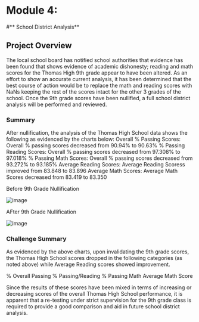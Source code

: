 # Module 4: 
#** School District Analysis**


## Project Overview
The local school board has notified school authorities that evidence has been found that shows evidence of academic dishonesty; reading and math scores for the Thomas High 9th grade appear to have been altered. As an effort to show an accurate current analysis, it has been determined that the best course of action would be to replace the math and reading scores with NaNs keeping the rest of the scores intact for the other 3 grades of the school.  Once the 9th grade scores have been nullified, a full school district analysis will be performed and reviewed.


### Summary
After nullification, the analysis of the Thomas High School data shows the following as evidenced by the charts below: 
Overall % Passing Scores: Overall % passing scores decreased from 90.94% to 90.63%
% Passing Reading Scores: Overall % passing scores decreased from 97.308% to 97.018%
% Passing Math Scores:    Overall % passing scores decreased from 93.272% to 93.185%
Average Reading Scores:   Average Reading Scoress improved from 83.848 to 83.896
Average Math Scores:      Average Math Scores decreased from 83.419 to 83.350

Before 9th Grade Nullification

![image](https://user-images.githubusercontent.com/101996041/163907152-5e381ff1-e951-458c-bfa7-3be1929efb78.png)


AFter 9th Grade Nullification

![image](https://user-images.githubusercontent.com/101996041/163907214-914ebe69-3377-402a-8b9e-1239456d1c69.png)



















### Challenge Summary

As evidenced by the above charts, upon invalidating the 9th grade scores, the Thomas High School scores dropped in the following
categories (as noted above) while Average Reading scores showed improvement. 

% Overall Passing
% Passing/Reading
% Passing Math
Average Math Score 

Since the results of these scores have been mixed in terms of increasing or decreasing scores of the overall Thomas High School
performance, it is apparent that a re-testing under strict supervision for the 9th grade class is required to provide a good comparison and aid
in future school district analysis.


